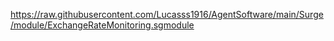 https://raw.githubusercontent.com/Lucasss1916/AgentSoftware/main/Surge/module/ExchangeRateMonitoring.sgmodule
